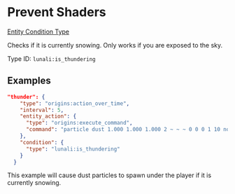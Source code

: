 # Prevent Shaders

[Entity Condition Type](https://lunali-wiki.readthedocs.io/en/latest/types/entity_condition_types/)

Checks if it is currently snowing. Only works if you are exposed to the sky.

Type ID: `lunali:is_thundering`

## Examples

```JSON
"thunder": {
    "type": "origins:action_over_time",
    "interval": 5,
    "entity_action": {
      "type": "origins:execute_command",
      "command": "particle dust 1.000 1.000 1.000 2 ~ ~ ~ 0 0 0 1 10 normal"
    },
    "condition": {
      "type": "lunali:is_thundering"
    }
  }
```

This example will cause dust particles to spawn under the player if it is currently snowing.
